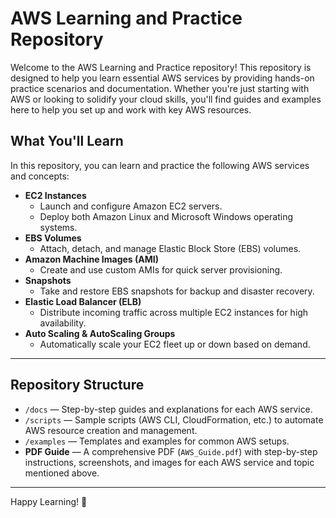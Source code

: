 # AWS Learning and Practice Repository

Welcome to the AWS Learning and Practice repository! This repository is designed to help you learn essential AWS services by providing hands-on practice scenarios and documentation. Whether you're just starting with AWS or looking to solidify your cloud skills, you'll find guides and examples here to help you set up and work with key AWS resources.

## What You'll Learn

In this repository, you can learn and practice the following AWS services and concepts:

- **EC2 Instances**  
  - Launch and configure Amazon EC2 servers.
  - Deploy both Amazon Linux and Microsoft Windows operating systems.
- **EBS Volumes**  
  - Attach, detach, and manage Elastic Block Store (EBS) volumes.
- **Amazon Machine Images (AMI)**  
  - Create and use custom AMIs for quick server provisioning.
- **Snapshots**  
  - Take and restore EBS snapshots for backup and disaster recovery.
- **Elastic Load Balancer (ELB)**  
  - Distribute incoming traffic across multiple EC2 instances for high availability.
- **Auto Scaling & AutoScaling Groups**  
  - Automatically scale your EC2 fleet up or down based on demand.

---

## Repository Structure

- `/docs` — Step-by-step guides and explanations for each AWS service.
- `/scripts` — Sample scripts (AWS CLI, CloudFormation, etc.) to automate AWS resource creation and management.
- `/examples` — Templates and examples for common AWS setups.
- **PDF Guide** — A comprehensive PDF (`AWS_Guide.pdf`) with step-by-step instructions, screenshots, and images for each AWS service and topic mentioned above.

---


Happy Learning! 🚀
